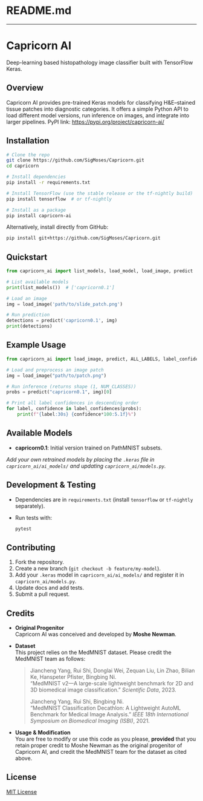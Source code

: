 # README.md
---
# Capricorn AI

Deep-learning based histopathology image classifier built with TensorFlow Keras.

## Overview

Capricorn AI provides pre-trained Keras models for classifying H\&E–stained tissue patches into diagnostic categories. It offers a simple Python API to load different model versions, run inference on images, and integrate into larger pipelines.
PyPI link: https://pypi.org/project/capricorn-ai/

## Installation

```bash
# Clone the repo
git clone https://github.com/SigMoses/Capricorn.git
cd capricorn

# Install dependencies
pip install -r requirements.txt

# Install TensorFlow (use the stable release or the tf-nightly build)
pip install tensorflow  # or tf-nightly

# Install as a package
pip install capricorn-ai
```

Alternatively, install directly from GitHub:

```bash
pip install git+https://github.com/SigMoses/Capricorn.git
```

## Quickstart

```python
from capricorn_ai import list_models, load_model, load_image, predict

# List available models
print(list_models())  # ['capricorn0.1']

# Load an image
img = load_image('path/to/slide_patch.png')

# Run prediction
detections = predict('capricorn0.1', img)
print(detections)
```

## Example Usage

```python
from capricorn_ai import load_image, predict, ALL_LABELS, label_confidences

# Load and preprocess an image patch
img = load_image("path/to/patch.png")

# Run inference (returns shape (1, NUM_CLASSES))
probs = predict("capricorn0.1", img)[0]

# Print all label confidences in descending order
for label, confidence in label_confidences(probs):
    print(f"{label:30s} {confidence*100:5.1f}%")
```

## Available Models

* **capricorn0.1**: Initial version trained on PathMNIST subsets.

*Add your own retrained models by placing the `.keras` file in `capricorn_ai/ai_models/` and updating `capricorn_ai/models.py`.*

## Development & Testing

* Dependencies are in `requirements.txt` (install `tensorflow` or `tf-nightly` separately).
* Run tests with:

  ```bash
  pytest
  ```

## Contributing

1. Fork the repository.
2. Create a new branch (`git checkout -b feature/my-model`).
3. Add your `.keras` model in `capricorn_ai/ai_models/` and register it in `capricorn_ai/models.py`.
4. Update docs and add tests.
5. Submit a pull request.

## Credits

- **Original Progenitor**  
  Capricorn AI was conceived and developed by **Moshe Newman**.  

- **Dataset**  
  This project relies on the MedMNIST dataset. Please credit the MedMNIST team as follows:  
  > Jiancheng Yang, Rui Shi, Donglai Wei, Zequan Liu, Lin Zhao, Bilian Ke, Hanspeter Pfister, Bingbing Ni.  
  > “MedMNIST v2—A large-scale lightweight benchmark for 2D and 3D biomedical image classification.” *Scientific Data*, 2023.  
  >  
  > Jiancheng Yang, Rui Shi, Bingbing Ni.  
  > “MedMNIST Classification Decathlon: A Lightweight AutoML Benchmark for Medical Image Analysis.” *IEEE 18th International Symposium on Biomedical Imaging (ISBI)*, 2021.

- **Usage & Modification**  
  You are free to modify or use this code as you please, **provided** that you retain proper credit to Moshe Newman as the original progenitor of Capricorn AI, and credit the MedMNIST team for the dataset as cited above.

## License

[MIT License](LICENSE)
